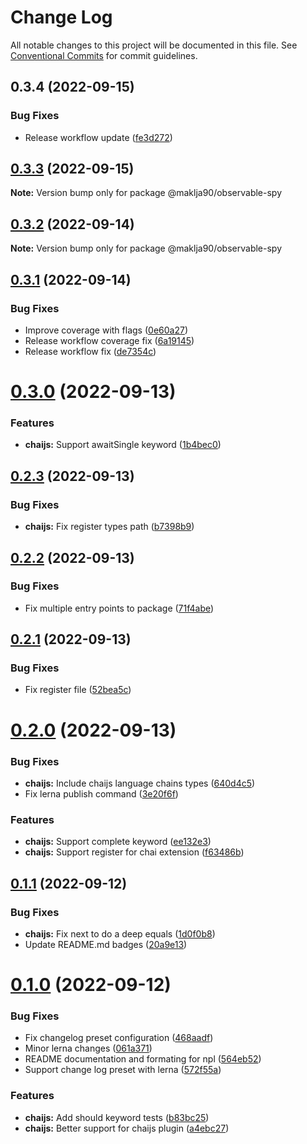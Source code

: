 # Change Log

All notable changes to this project will be documented in this file.
See [Conventional Commits](https://conventionalcommits.org) for commit guidelines.

## 0.3.4 (2022-09-15)


### Bug Fixes

* Release workflow update ([fe3d272](https://github.com/maklja/rxjs-observable-spy/commit/fe3d272ffe51148fb7be3e0dd215ae7684ef1b34))





## [0.3.3](https://github.com/maklja/rxjs-observable-spy/compare/v0.3.2...v0.3.3) (2022-09-15)

**Note:** Version bump only for package @maklja90/observable-spy





## [0.3.2](https://github.com/maklja/rxjs-observable-spy/compare/v0.3.1...v0.3.2) (2022-09-14)

**Note:** Version bump only for package @maklja90/observable-spy





## [0.3.1](https://github.com/maklja/rxjs-observable-spy/compare/v0.3.0...v0.3.1) (2022-09-14)


### Bug Fixes

* Improve coverage with flags ([0e60a27](https://github.com/maklja/rxjs-observable-spy/commit/0e60a27edffd976bf8e54a898ad3fbddd1c297d7))
* Release workflow coverage fix ([6a19145](https://github.com/maklja/rxjs-observable-spy/commit/6a19145b34b7034552c5719beecd0821b03c4841))
* Release workflow fix ([de7354c](https://github.com/maklja/rxjs-observable-spy/commit/de7354c25a0035cd8d0eef22ab1dcfdd0213393e))





# [0.3.0](https://github.com/maklja/rxjs-observable-spy/compare/v0.2.3...v0.3.0) (2022-09-13)


### Features

* **chaijs:** Support awaitSingle keyword ([1b4bec0](https://github.com/maklja/rxjs-observable-spy/commit/1b4bec0ed5be47d0e5f81bdb1c6070fc20e84d61))





## [0.2.3](https://github.com/maklja/rxjs-observable-spy/compare/v0.2.2...v0.2.3) (2022-09-13)


### Bug Fixes

* **chaijs:** Fix register types path ([b7398b9](https://github.com/maklja/rxjs-observable-spy/commit/b7398b9eab5f3b4fc018260b034e245d34104453))





## [0.2.2](https://github.com/maklja/rxjs-observable-spy/compare/v0.2.1...v0.2.2) (2022-09-13)


### Bug Fixes

* Fix multiple entry points to package ([71f4abe](https://github.com/maklja/rxjs-observable-spy/commit/71f4abec2cffe4fc28e1521a9a64212857aa1b9e))





## [0.2.1](https://github.com/maklja/rxjs-observable-spy/compare/v0.2.0...v0.2.1) (2022-09-13)


### Bug Fixes

* Fix register file ([52bea5c](https://github.com/maklja/rxjs-observable-spy/commit/52bea5cfa39bd9c29c65966a9eb557ffc448ab77))





# [0.2.0](https://github.com/maklja/rxjs-observable-spy/compare/v0.1.1...v0.2.0) (2022-09-13)


### Bug Fixes

* **chaijs:** Include chaijs language chains types ([640d4c5](https://github.com/maklja/rxjs-observable-spy/commit/640d4c580f3e9dc71ce5ebdf21b3aba47f9d7771))
* Fix lerna publish command ([3e20f6f](https://github.com/maklja/rxjs-observable-spy/commit/3e20f6fd252d8c2d9752393bd0a1e5de0341b17b))


### Features

* **chaijs:** Support complete keyword ([ee132e3](https://github.com/maklja/rxjs-observable-spy/commit/ee132e321df31a12c4f83d1df2b6d7d7a4879b20))
* **chaijs:** Support register for chai extension ([f63486b](https://github.com/maklja/rxjs-observable-spy/commit/f63486b1149b3c29828a5f982fa23e7e5c243b8e))





## [0.1.1](https://github.com/maklja/rxjs-observable-spy/compare/v0.1.0...v0.1.1) (2022-09-12)


### Bug Fixes

* **chaijs:** Fix next to do a deep equals ([1d0f0b8](https://github.com/maklja/rxjs-observable-spy/commit/1d0f0b8fcb92266c30ec3e2b3b1f23726b09f50a))
* Update README.md badges ([20a9e13](https://github.com/maklja/rxjs-observable-spy/commit/20a9e1360049bf1868ad0a8ff9756139181bcf1d))





# [0.1.0](https://github.com/maklja/rxjs-observable-spy/compare/v0.0.7...v0.1.0) (2022-09-12)


### Bug Fixes

* Fix changelog preset configuration ([468aadf](https://github.com/maklja/rxjs-observable-spy/commit/468aadf2a25c13b3c2d348e967b43b1d6b9c6fed))
* Minor lerna changes ([061a371](https://github.com/maklja/rxjs-observable-spy/commit/061a371da7fccc232a6992f014316c5de996f7cc))
* README documentation and formating for npl ([564eb52](https://github.com/maklja/rxjs-observable-spy/commit/564eb5299150b7d5e8255b60021ffc9a2a0d2feb))
* Support change log preset with lerna ([572f55a](https://github.com/maklja/rxjs-observable-spy/commit/572f55ad37d15d6706db1c283baaf6d26b51a494))


### Features

* **chaijs:** Add should keyword tests ([b83bc25](https://github.com/maklja/rxjs-observable-spy/commit/b83bc25dce88a92265c697f8d121674be95ebc5c))
* **chaijs:** Better support for chaijs plugin ([a4ebc27](https://github.com/maklja/rxjs-observable-spy/commit/a4ebc27cbbaa660b15ad09be8a4da652da52902b))
